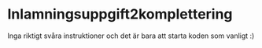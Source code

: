 # Inlamningsuppgift2komplettering 
Inga riktigt svåra instruktioner och det är bara att starta koden som vanligt :)
